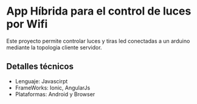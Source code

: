 # App Híbrida para el control de luces por Wifi

Este proyecto permite controlar luces  y tiras led conectadas a un arduino mediante la topologia cliente servidor.


## Detalles técnicos 

* Lenguaje: Javascirpt
* FrameWorks: Ionic, AngularJs
* Plataformas: Android y Browser
  
